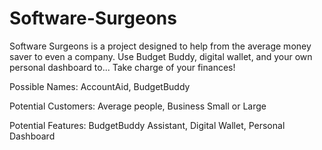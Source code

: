 # Software-Surgeons

Software Surgeons is a project designed to help from the average money saver to even a company. Use Budget Buddy, digital wallet, and your own personal dashboard to... Take charge of your finances!

Possible Names: 
AccountAid, BudgetBuddy

Potential Customers:
Average people, Business Small or Large

Potential Features:
BudgetBuddy Assistant,
Digital Wallet,
Personal Dashboard
